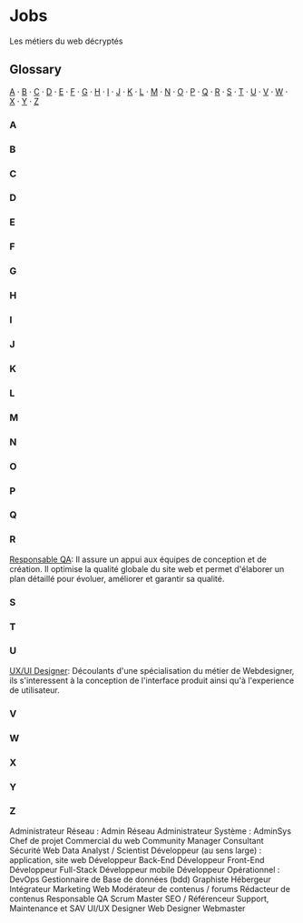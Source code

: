 # Jobs
Les métiers du web décryptés


## Glossary

[A](#a) ·
[B](#b) ·
[C](#c) ·
[D](#d) ·
[E](#e) ·
[F](#f) ·
[G](#g) ·
[H](#h) ·
[I](#i) ·
[J](#j) ·
[K](#k) ·
[L](#l) ·
[M](#m) ·
[N](#n) ·
[O](#o) ·
[P](#p) ·
[Q](#q) ·
[R](#r) ·
[S](#s) ·
[T](#t) ·
[U](#u) ·
[V](#v) ·
[W](#w) ·
[X](#x) ·
[Y](#y) ·
[Z](#z)

### A


### B


### C


### D


### E


### F


### G


### H


### I


### J


### K


### L


### M


### N


### O


### P


### Q


### R
[Responsable QA](jobs/responsableqa): Il assure un appui aux équipes de conception et de création. Il optimise la qualité globale du site web et permet d'élaborer un plan détaillé pour évoluer, améliorer et garantir sa qualité.


### S


### T


### U
[UX/UI Designer](jobs/uiuxdesigner): Découlants d'une spécialisation du métier de Webdesigner, ils s'interessent à la conception de l'interface produit ainsi qu'à l'experience de utilisateur.

### V


### W


### X


### Y


### Z


 Administrateur Réseau : Admin Réseau
 Administrateur Système : AdminSys
 Chef de projet
 Commercial du web
 Community Manager
 Consultant Sécurité Web
 Data Analyst / Scientist
 Développeur (au sens large) : application, site web 
 Développeur Back-End
 Développeur Front-End
 Développeur Full-Stack
 Développeur mobile 
 Développeur Opérationnel : DevOps
 Gestionnaire de Base de données (bdd)
 Graphiste
 Hébergeur 
 Intégrateur
 Marketing Web
 Modérateur de contenus / forums
 Rédacteur de contenus
 Responsable QA
 Scrum Master
 SEO / Référenceur 
 Support, Maintenance et SAV
 UI/UX Designer
 Web Designer
 Webmaster

